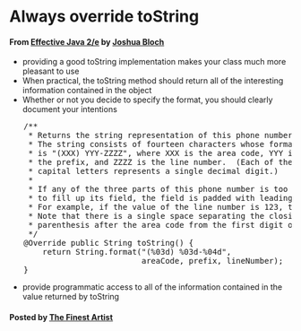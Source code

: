 # Always override toString

#### From <u>[Effective Java 2/e](https://books.google.co.kr/books/about/Effective_Java.html?id=ka2VUBqHiWkC&hl=en)</u> by <u>[Joshua Bloch](https://en.wikipedia.org/wiki/Joshua_Bloch)</u>

* providing a good toString implementation makes your class much more pleasant to use
* When practical, the toString method should return all of the interesting information contained in the object
* Whether or not you decide to specify the format, you should clearly document your intentions

<pre class="prettyprint">
   /**
    * Returns the string representation of this phone number.
    * The string consists of fourteen characters whose format
    * is "(XXX) YYY-ZZZZ", where XXX is the area code, YYY is
    * the prefix, and ZZZZ is the line number.  (Each of the
    * capital letters represents a single decimal digit.)
    *
    * If any of the three parts of this phone number is too small
    * to fill up its field, the field is padded with leading zeros.
    * For example, if the value of the line number is 123, the last * four characters of the string representation will be "0123". *
    * Note that there is a single space separating the closing
    * parenthesis after the area code from the first digit of the * prefix.
    */
   @Override public String toString() {
       return String.format("(%03d) %03d-%04d",
                            areaCode, prefix, lineNumber);
   }
</pre>

* provide programmatic access to all of the information contained in the value returned by toString

#### Posted by <u>[The Finest Artist](http://thefinestartist.com)</u>

